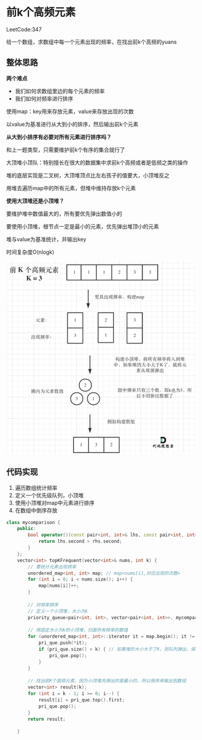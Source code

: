 # 前k个高频元素

LeetCode:347

给一个数组，求数组中每一个元素出现的频率，在找出前k个高频的yuans 



## 整体思路

**两个难点**

* 我们如何求数组里边的每个元素的频率
* 我们如何对频率进行排序

使用map：key用来存放元素，value来存放出现的次数

以value为基准进行从大到小的排序，然后输出前k个元素

**从大到小排序有必要对所有元素进行排序吗？**

和上一题类型，只需要维护前k个有序的集合就行了

大顶堆小顶队：特别擅长在很大的数据集中求前k个高频或者是低频之类的操作

堆的底层实现是二叉树，大顶堆顶点比左右孩子的值要大，小顶堆反之

用堆去遍历map中的所有元素，但堆中维持存放k个元素

**使用大顶堆还是小顶堆？**

要维护堆中数值最大的，所有要优先弹出数值小的

要使用小顶堆，根节点一定是最小的元素，优先弹出堆顶小的元素

堆与value为基准统计，并输出key

时间复杂度O(nlogk)

<img src="./Img/347.前K个高频元素.jpg" alt="前K个高频元素" style="zoom:100%;" />

## 代码实现

1. 遍历数组统计频率
2. 定义一个优先级队列，小顶堆
3. 使用小顶堆对map中元素进行排序
4. 在数组中倒序存放

```c++
class mycomparison {
    public:
        bool operator()(const pair<int, int>& lhs, const pair<int, int>& rhs) {
            return lhs.second > rhs.second;
        }
    };
    vector<int> topKFrequent(vector<int>& nums, int k) {
        // 要统计元素出现频率
        unordered_map<int, int> map; // map<nums[i],对应出现的次数>
        for (int i = 0; i < nums.size(); i++) {
            map[nums[i]]++;
        }

        // 对频率排序
        // 定义一个小顶堆，大小为k
        priority_queue<pair<int, int>, vector<pair<int, int>>, mycomparison> pri_que;

        // 用固定大小为k的小顶堆，扫面所有频率的数值
        for (unordered_map<int, int>::iterator it = map.begin(); it != map.end(); it++) {
            pri_que.push(*it);
            if (pri_que.size() > k) { // 如果堆的大小大于了K，则队列弹出，保证堆的大小一直为k
                pri_que.pop();
            }
        }

        // 找出前K个高频元素，因为小顶堆先弹出的是最小的，所以倒序来输出到数组
        vector<int> result(k);
        for (int i = k - 1; i >= 0; i--) {
            result[i] = pri_que.top().first;
            pri_que.pop();
        }
        return result;

    }
```

